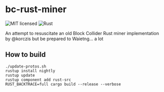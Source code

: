 # bc-rust-miner
![MIT licensed](https://img.shields.io/badge/license-MIT-green)
![Rust](https://github.com/trick77/bc-rust-miner/workflows/Rust/badge.svg)

An attempt to resuscitate an old Block Collider Rust miner implementation by @korczis but be prepared to Waietng... a lot

## How to build

```
./update-protos.sh
rustup install nightly
rustup update
rustup component add rust-src
RUST_BACKTRACE=full cargo build --release --verbose
```
